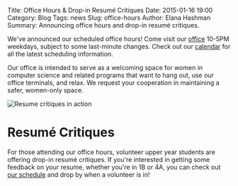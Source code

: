 Title: Office Hours & Drop-in Resum&#233; Critiques
Date: 2015-01-16 19:00
Category: Blog
Tags: news
Slug: office-hours
Author: Elana Hashman
Summary: Announcing office hours and drop-in resum&#233; critiques.

We've announced our scheduled office hours! Come visit our
[office]({filename}/pages/contact.md)  10-5PM weekdays, subject to some
last-minute changes. Check out our [calendar]({filename}/pages/calendar.md) for
all the latest scheduling information.

Our office is intended to serve as a welcoming space for women in computer
science and related programs that want to hang out, use our office terminals,
and relax. We request your cooperation in maintaining a safer, women-only
space.

![Resume critiques in action](/images/resume.png)

# Resum&#233; Critiques #

For those attending our office hours, volunteer upper year students are
offering drop-in resum&#233; critiques. If you're interested in getting some
feedback on your resume, whether you're in 1B or 4A, you can check out [our
schedule]({filename}/pages/calendar.md) and drop by when a volunteer is in!

